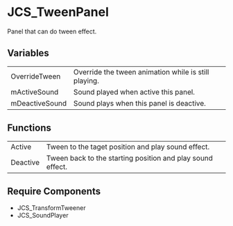 # JCS_TweenPanel

Panel that can do tween effect.

## Variables

<table>
<tr>
<td>OverrideTween</td>
<td>Override the tween animation while is still playing.</td>
</tr>

<tr>
<td>mActiveSound</td>
<td>Sound played when active this panel.</td>
</tr>

<tr>
<td>mDeactiveSound</td>
<td>Sound plays when this panel is deactive.</td>
</tr>
</table>

## Functions

<table>
<tr>
<td>Active</td>
<td>Tween to the taget position and play sound effect.</td>
</tr>

<tr>
<td>Deactive</td>
<td>Tween back to the starting position and play sound effect.</td>
</tr>
</table>

## Require Components

* JCS_TransformTweener
* JCS_SoundPlayer
